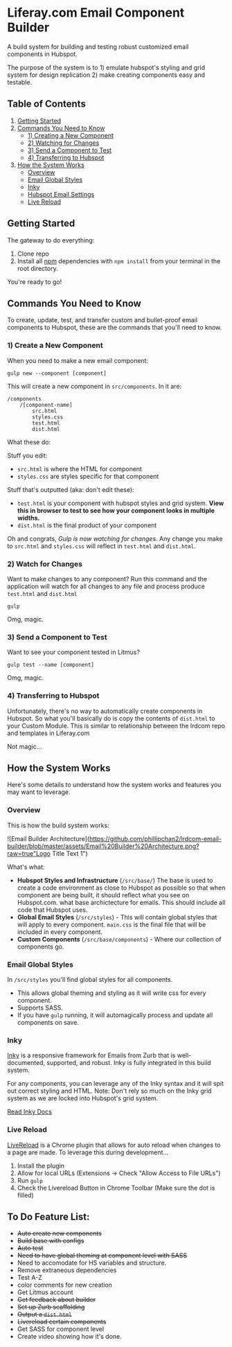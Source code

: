# Liferay.com Email Component Builder
A build system for building and testing robust customized email components in Hubspot.

The purpose of the system is to 1) emulate hubspot's styling and grid system for design replication 2) make creating components easy and testable. 

## Table of Contents
1. [Getting Started](#getting-started)
2. [Commands You Need to Know](#commands-you-need-to-know)
    - [1) Creating a New Component](#creating-a-new-component)
    - [2) Watching for Changes](#watching-for-changes)
    - [3) Send a Component to Test](#send-a-component-to-test)
    - [4) Transferring to Hubspot](#transferring-to-hubspot)
2. [How the System Works](#how-it-works)
    - [Overview](#overview)
    - [Email Global Styles](#email-global-styles)
    - [Inky](#inky)
    - [Hubspot Email Settings](#hubspot-email-settings)
    - [Live Reload](#live-reload)

## Getting Started

The gateway to do everything: 

1. Clone repo
2. Install all [npm](https://www.npmjs.com/) dependencies with `npm install` from your terminal in the root directory.

You're ready to go!

## Commands You Need to Know
To create, update, test, and transfer custom and bullet-proof email components to Hubspot, these are the commands that you'll need to know.

### 1) Create a New Component
When you need to make a new email component:

```
gulp new --component [component]
```

This will create a new component in `src/components`. In it are:

```
/components
    /[component-name]
        src.html
        styles.css
        test.html
        dist.html
```

What these do:

Stuff you edit:

- `src.html` is where the HTML for component
- `styles.css` are styles specific for that component

Stuff that's outputted (aka: don't edit these):

- `test.html` is your component with hubspot styles and grid system. **View this in browser to test to see how your component looks in multiple widths.**
- `dist.html` is the final product of your component

Oh and congrats, *Gulp is now watching for changes*. Any change you make to `src.html` and `styles.css` will reflect in `test.html` and `dist.html`.

### 2) Watch for Changes
Want to make changes to any component? Run this command and the application will watch for all changes to any file and process produce `test.html` and `dist.html`

```
gulp
```

Omg, magic.

### 3) Send a Component to Test
Want to see your component tested in Litmus?

```
gulp test --name [component]
```

Omg, magic.

### 4) Transferring to Hubspot
Unfortunately, there's no way to automatically create components in Hubspot. So what you'll basically do is copy the contents of `dist.html` to your Custom Module. This is similar to relationship between the lrdcom repo and templates in Liferay.com

Not magic...

## How the System Works
Here's some details to understand how the system works and features you may want to leverage.

### Overview

This is how the build system works:

![Email Builder Architecture](https://github.com/phillipchan2/lrdcom-email-builder/blob/master/assets/Email%20Builder%20Architecture.png?raw=true"Logo Title Text 1")

What's what:
- **Hubspot Styles and Infrastructure** (`/src/base/`)
The base is used to create a code environment as close to Hubspot as possible so that when component are being built, it should reflect what you see on Hubspot.com. what base archictecture for emails. This should include all code that Hubspot uses. 
- **Global Email Styles** (`/src/styles`) - This will contain global styles that will apply to every component. `main.css` is the final file that will be included in every component.
- **Custom Components** (`/src/base/components`) - Where our collection of components go.

### Email Global Styles
In `/src/styles` you'll find global styles for all components.

- This allows global theming and styling as it will write css for every component. 
- Supports SASS. 
- If you have `gulp` running, it will automagically process and update all components on save. 

### Inky
[Inky](https://foundation.zurb.com/emails/) is a responsive framework for Emails from Zurb that is well-documented, supported, and robust. Inky is fully integrated in this build system. 

For any components, you can leverage any of the Inky syntax and it will spit out correct styling and HTML. Note: Don't rely so much on the Inky grid system as we are locked into Hubspot's grid system.

[Read Inky Docs](https://foundation.zurb.com/emails/docs/inky.html)

### Live Reload
[LiveReload](https://chrome.google.com/webstore/detail/livereload/jnihajbhpnppcggbcgedagnkighmdlei?hl=en) is a Chrome plugin that allows for auto reload when changes to a page are made. To leverage this during development...

1. Install the plugin
2. Allow for local URLs (Extensions -> Check "Allow Access to File URLs")
3. Run `gulp`
4. Check the Livereload Button in Chrome Toolbar (Make sure the dot is filled)

## To Do Feature List:
- <del>Auto create new components</del>
- <del>Build base with configs</del>
- <del>Auto test</del>
- <del>Need to have global theming at component level with SASS</del>
- Need to accomodate for HS variables and structure.
- Remove extraneous dependencies
- Test A-Z
- color comments for new creation
- Get Litmus account
- <del>Get feedback about builder</del>
- <del>Set up Zurb scaffolding</del>
- <del>Output a `dist.html`</del>
- <del>Livereload certain components</del>
- Get SASS for component level
- Create video showing how it's done.
